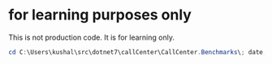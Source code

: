 # for learning purposes only

This is not production code. 
It is for learning only. 

```powershell
cd C:\Users\kushal\src\dotnet7\callCenter\CallCenter.Benchmarks\; date; dotnet clean; date; date; dotnet build; $now = (Get-Date).ToString("yyyyMMddHHmmss"); date | Out-File "C:\Users\kushal\src\dotnet7\CallCenter\CallCenter.Benchmarks\$now.txt"; dotnet run --configuration=Release --verbosity=minimal  | Out-File -Append "C:\Users\kushal\src\dotnet7\CallCenter\CallCenter.Benchmarks\$now.txt"; date  | Out-File -Append "C:\Users\kushal\src\dotnet7\CallCenter\CallCenter.Benchmarks\$now.txt";
```